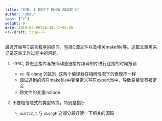 ```yaml
---
title: "STH. I DON'T KNOW ABOUT C"
author: "ykdu"
tags: ["c"]
weight: 0
date: 2019-04-09T18:39:47+08:00
<!--draft: true-->
---
```


最近开始写C语言程序的练习，包括C源文件以及相关makefile等。这篇文章用来记录这些工作过程中的问题。

<!--more-->

1. -fPIC, 静态连接库与按照动态链接库编译的库进行连接的时候报错
    * cc 与 clang 的区别, 这两个编译器在相同情况下的表现不一样
    * 调试遇到的坑在makefile中变量定义写在export当中，导致变量没有被定义
    * 跨文件的变量include

2. 不要相信隐式的类型转换，特别是指针
    * `uint32_t` 与 `uLongF` 这部分最好读一下相关的源码
